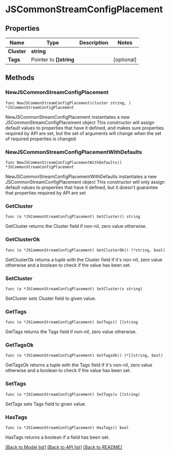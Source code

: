 # JSCommonStreamConfigPlacement

## Properties

Name | Type | Description | Notes
------------ | ------------- | ------------- | -------------
**Cluster** | **string** |  | 
**Tags** | Pointer to **[]string** |  | [optional] 

## Methods

### NewJSCommonStreamConfigPlacement

`func NewJSCommonStreamConfigPlacement(cluster string, ) *JSCommonStreamConfigPlacement`

NewJSCommonStreamConfigPlacement instantiates a new JSCommonStreamConfigPlacement object
This constructor will assign default values to properties that have it defined,
and makes sure properties required by API are set, but the set of arguments
will change when the set of required properties is changed

### NewJSCommonStreamConfigPlacementWithDefaults

`func NewJSCommonStreamConfigPlacementWithDefaults() *JSCommonStreamConfigPlacement`

NewJSCommonStreamConfigPlacementWithDefaults instantiates a new JSCommonStreamConfigPlacement object
This constructor will only assign default values to properties that have it defined,
but it doesn't guarantee that properties required by API are set

### GetCluster

`func (o *JSCommonStreamConfigPlacement) GetCluster() string`

GetCluster returns the Cluster field if non-nil, zero value otherwise.

### GetClusterOk

`func (o *JSCommonStreamConfigPlacement) GetClusterOk() (*string, bool)`

GetClusterOk returns a tuple with the Cluster field if it's non-nil, zero value otherwise
and a boolean to check if the value has been set.

### SetCluster

`func (o *JSCommonStreamConfigPlacement) SetCluster(v string)`

SetCluster sets Cluster field to given value.


### GetTags

`func (o *JSCommonStreamConfigPlacement) GetTags() []string`

GetTags returns the Tags field if non-nil, zero value otherwise.

### GetTagsOk

`func (o *JSCommonStreamConfigPlacement) GetTagsOk() (*[]string, bool)`

GetTagsOk returns a tuple with the Tags field if it's non-nil, zero value otherwise
and a boolean to check if the value has been set.

### SetTags

`func (o *JSCommonStreamConfigPlacement) SetTags(v []string)`

SetTags sets Tags field to given value.

### HasTags

`func (o *JSCommonStreamConfigPlacement) HasTags() bool`

HasTags returns a boolean if a field has been set.


[[Back to Model list]](../README.md#documentation-for-models) [[Back to API list]](../README.md#documentation-for-api-endpoints) [[Back to README]](../README.md)


